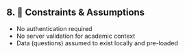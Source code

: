## 8. 🚧 Constraints & Assumptions

- No authentication required
- No server validation for academic context
- Data (questions) assumed to exist locally and pre-loaded
